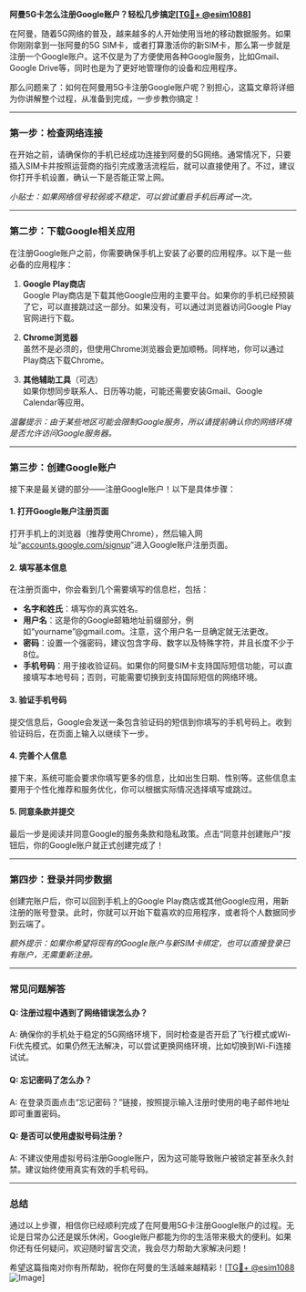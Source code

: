 **阿曼5G卡怎么注册Google账户？轻松几步搞定[[TG💪+ @esim1088](https://t.me/s/esim1088)]**

在阿曼，随着5G网络的普及，越来越多的人开始使用当地的移动数据服务。如果你刚刚拿到一张阿曼的5G SIM卡，或者打算激活你的新SIM卡，那么第一步就是注册一个Google账户。这不仅是为了方便使用各种Google服务，比如Gmail、Google Drive等，同时也是为了更好地管理你的设备和应用程序。

那么问题来了：如何在阿曼用5G卡注册Google账户呢？别担心，这篇文章将详细为你讲解整个过程，从准备到完成，一步步教你搞定！

---

### **第一步：检查网络连接**
在开始之前，请确保你的手机已经成功连接到阿曼的5G网络。通常情况下，只要插入SIM卡并按照运营商的指引完成激活流程后，就可以直接使用了。不过，建议你打开手机设置，确认一下是否能正常上网。

*小贴士：如果网络信号较弱或不稳定，可以尝试重启手机后再试一次。*

---

### **第二步：下载Google相关应用**
在注册Google账户之前，你需要确保手机上安装了必要的应用程序。以下是一些必备的应用程序：

1. **Google Play商店**  
   Google Play商店是下载其他Google应用的主要平台。如果你的手机已经预装了它，可以直接跳过这一部分。如果没有，可以通过浏览器访问Google Play官网进行下载。

2. **Chrome浏览器**  
   虽然不是必须的，但使用Chrome浏览器会更加顺畅。同样地，你可以通过Play商店下载Chrome。

3. **其他辅助工具**（可选）  
   如果你想同步联系人、日历等功能，可能还需要安装Gmail、Google Calendar等应用。

*温馨提示：由于某些地区可能会限制Google服务，所以请提前确认你的网络环境是否允许访问Google服务器。*

---

### **第三步：创建Google账户**
接下来是最关键的部分——注册Google账户！以下是具体步骤：

#### **1. 打开Google账户注册页面**
打开手机上的浏览器（推荐使用Chrome），然后输入网址“[accounts.google.com/signup](https://accounts.google.com/signup)”进入Google账户注册页面。

#### **2. 填写基本信息**
在注册页面中，你会看到几个需要填写的信息栏，包括：
- **名字和姓氏**：填写你的真实姓名。
- **用户名**：这是你的Google邮箱地址前缀部分，例如“yourname”@gmail.com。注意，这个用户名一旦确定就无法更改。
- **密码**：设置一个强密码，建议包含字母、数字以及特殊字符，并且长度不少于8位。
- **手机号码**：用于接收验证码。如果你的阿曼SIM卡支持国际短信功能，可以直接填写本地号码；否则，可能需要切换到支持国际短信的网络环境。

#### **3. 验证手机号码**
提交信息后，Google会发送一条包含验证码的短信到你填写的手机号码上。收到验证码后，在页面上输入以继续下一步。

#### **4. 完善个人信息**
接下来，系统可能会要求你填写更多的信息，比如出生日期、性别等。这些信息主要用于个性化推荐和服务优化，你可以根据实际情况选择填写或跳过。

#### **5. 同意条款并提交**
最后一步是阅读并同意Google的服务条款和隐私政策。点击“同意并创建账户”按钮后，你的Google账户就正式创建完成了！

---

### **第四步：登录并同步数据**
创建完账户后，你可以回到手机上的Google Play商店或其他Google应用，用新注册的账号登录。此时，你就可以开始下载喜欢的应用程序，或者将个人数据同步到云端了。

*额外提示：如果你希望将现有的Google账户与新SIM卡绑定，也可以直接登录已有账户，无需重新注册。*

---

### **常见问题解答**

#### **Q: 注册过程中遇到了网络错误怎么办？**
A: 确保你的手机处于稳定的5G网络环境下，同时检查是否开启了飞行模式或Wi-Fi优先模式。如果仍然无法解决，可以尝试更换网络环境，比如切换到Wi-Fi连接试试。

#### **Q: 忘记密码了怎么办？**
A: 在登录页面点击“忘记密码？”链接，按照提示输入注册时使用的电子邮件地址即可重置密码。

#### **Q: 是否可以使用虚拟号码注册？**
A: 不建议使用虚拟号码注册Google账户，因为这可能导致账户被锁定甚至永久封禁。建议始终使用真实有效的手机号码。

---

### **总结**
通过以上步骤，相信你已经顺利完成了在阿曼用5G卡注册Google账户的过程。无论是日常办公还是娱乐休闲，Google账户都能为你的生活带来极大的便利。如果你还有任何疑问，欢迎随时留言交流，我会尽力帮助大家解决问题！

希望这篇指南对你有所帮助，祝你在阿曼的生活越来越精彩！[[TG💪+ @esim1088](https://t.me/s/esim1088) ![Image](https://i.postimg.cc/4NQfJmqS/Snipaste-2025-05-13-00-14-12.png)]